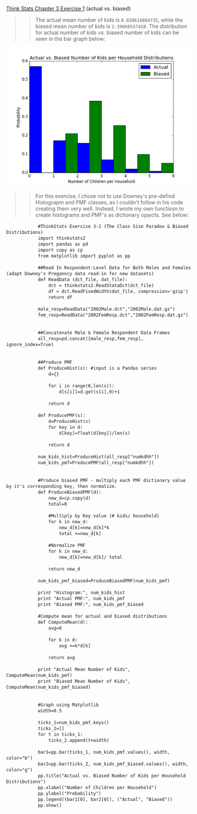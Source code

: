 [Think Stats Chapter 3 Exercise 1](http://greenteapress.com/thinkstats2/html/thinkstats2004.html#toc31) (actual vs. biased)

>>The actual mean number of kids is `0.820618884735`, while the biased mean number of kids is `2.39666537418`. The distribution for actual number of kids vs. biased number of kids can be seen in the bar graph below:

<img src="graph03bias.png">
 
>>For this exercise, I chose not to use Downey's pre-defind Histograpm and PMF classes, as I couldn't follow in his code creating them very well. Instead, I wrote my own functiosn to create histograms and PMF's as dictionary opjects. See below:

				#ThinkStats Exercise 3-1 (The Class Size Paradox & Biased Distributions)
				import thinkstats2
				import pandas as pd
				import copy as cp
				from matplotlib import pyplot as pp

				##Read In Respondent-Level Data for Both Males and Females (adapt Downey's Preganncy data read-in for new datasets)
				def ReadData (dct_file, dat_file):
				    dct = thinkstats2.ReadStataDct(dct_file)
				    df = dct.ReadFixedWidth(dat_file, compression='gzip')
				    return df

				male_resp=ReadData("2002Male.dct","2002Male.dat.gz")
				fem_resp=ReadData("2002FemResp.dct","2002FemResp.dat.gz")


				##Concatenate Male & Female Respondent Data Frames
				all_resp=pd.concat([male_resp,fem_resp], ignore_index=True)


				##Produce PMF
				def ProduceHist(s): #input is a Pandas series
					d={}

					for i in range(0,len(s)):
						d[s[i]]=d.get(s[i],0)+1

					return d

				def ProducePMF(s):
					d=ProduceHist(s)
					for key in d:
						d[key]=float(d[key])/len(s)
				 
					return d

				num_kids_hist=ProduceHist(all_resp["numkdhh"])
				num_kids_pmf=ProducePMF(all_resp["numkdhh"])


				#Produce biased PMF - multiply each PMF dictionary value by it's corresponding key, then normalize. 
				def ProduceBiasedPMF(d):
					new_d=cp.copy(d)
					total=0

					#Multiply by Key value (# kids/ household)
					for k in new_d:
						new_d[k]=new_d[k]*k
						total +=new_d[k]

					#Normalize PMF
					for k in new_d:
						new_d[k]=new_d[k]/ total

					return new_d

				num_kids_pmf_biased=ProduceBiasedPMF(num_kids_pmf)

				print "Histogram:", num_kids_hist
				print "Actual PMF:", num_kids_pmf
				print "Biased PMF:", num_kids_pmf_biased

				#Compute mean for actual and biased distributions
				def ComputeMean(d):
					avg=0

					for k in d:
						avg +=k*d[k]

					return avg

				print "Actual Mean Number of Kids", ComputeMean(num_kids_pmf)
				print "Biased Mean Number of Kids", ComputeMean(num_kids_pmf_biased)


				#Graph using Matplotlib
				width=0.5

				ticks_1=num_kids_pmf.keys()
				ticks_2=[]
				for t in ticks_1:
					ticks_2.append(t+width)

				bar1=pp.bar(ticks_1, num_kids_pmf.values(), width, color="b")
				bar2=pp.bar(ticks_2, num_kids_pmf_biased.values(), width, color="g")
				pp.title("Actual vs. Biased Number of Kids per Household Distributions")
				pp.xlabel("Number of Children per Household")
				pp.ylabel("Probability")
				pp.legend((bar1[0], bar2[0]), ("Actual", "Biased"))
				pp.show()
